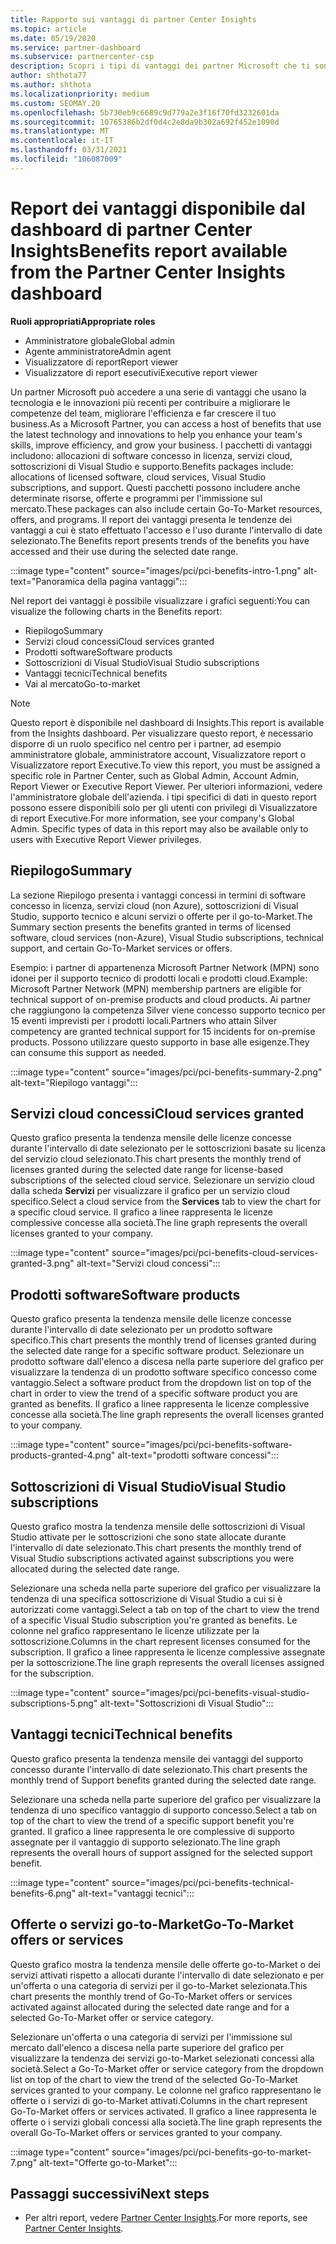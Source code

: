```yaml
---
title: Rapporto sui vantaggi di partner Center Insights
ms.topic: article
ms.date: 05/19/2020
ms.service: partner-dashboard
ms.subservice: partnercenter-csp
description: Scopri i tipi di vantaggi dei partner Microsoft che ti sono stati concessi per favorire la crescita del tuo business, migliorare l'efficienza e migliorare le competenze del team.
author: shthota77
ms.author: shthota
ms.localizationpriority: medium
ms.custom: SEOMAY.20
ms.openlocfilehash: 5b730eb9c6689c9d779a2e3f16f70fd3232601da
ms.sourcegitcommit: 10765386b2df0d4c2e8da9b302a692f452e1090d
ms.translationtype: MT
ms.contentlocale: it-IT
ms.lasthandoff: 03/31/2021
ms.locfileid: "106087009"
---
```

# <a name="benefits-report-available-from-the-partner-center-insights-dashboard"></a><span data-ttu-id="5deec-103">Report dei vantaggi disponibile dal dashboard di partner Center Insights</span><span class="sxs-lookup"><span data-stu-id="5deec-103">Benefits report available from the Partner Center Insights dashboard</span></span>

<span data-ttu-id="5deec-104">**Ruoli appropriati**</span><span class="sxs-lookup"><span data-stu-id="5deec-104">**Appropriate roles**</span></span>

- <span data-ttu-id="5deec-105">Amministratore globale</span><span class="sxs-lookup"><span data-stu-id="5deec-105">Global admin</span></span>
- <span data-ttu-id="5deec-106">Agente amministratore</span><span class="sxs-lookup"><span data-stu-id="5deec-106">Admin agent</span></span>
- <span data-ttu-id="5deec-107">Visualizzatore di report</span><span class="sxs-lookup"><span data-stu-id="5deec-107">Report viewer</span></span>
- <span data-ttu-id="5deec-108">Visualizzatore di report esecutivi</span><span class="sxs-lookup"><span data-stu-id="5deec-108">Executive report viewer</span></span>

<span data-ttu-id="5deec-109">Un partner Microsoft può accedere a una serie di vantaggi che usano la tecnologia e le innovazioni più recenti per contribuire a migliorare le competenze del team, migliorare l'efficienza e far crescere il tuo business.</span><span class="sxs-lookup"><span data-stu-id="5deec-109">As a Microsoft Partner, you can access a host of benefits that use the latest technology and innovations to help you enhance your team's skills, improve efficiency, and grow your business.</span></span> <span data-ttu-id="5deec-110">I pacchetti di vantaggi includono: allocazioni di software concesso in licenza, servizi cloud, sottoscrizioni di Visual Studio e supporto.</span><span class="sxs-lookup"><span data-stu-id="5deec-110">Benefits packages include: allocations of licensed software, cloud services, Visual Studio subscriptions, and support.</span></span> <span data-ttu-id="5deec-111">Questi pacchetti possono includere anche determinate risorse, offerte e programmi per l'immissione sul mercato.</span><span class="sxs-lookup"><span data-stu-id="5deec-111">These packages can also include certain Go-To-Market resources, offers, and programs.</span></span> <span data-ttu-id="5deec-112">Il report dei vantaggi presenta le tendenze dei vantaggi a cui è stato effettuato l'accesso e l'uso durante l'intervallo di date selezionato.</span><span class="sxs-lookup"><span data-stu-id="5deec-112">The Benefits report presents trends of the benefits you have accessed and their use during the selected date range.</span></span>

:::image type="content" source="images/pci/pci-benefits-intro-1.png" alt-text="Panoramica della pagina vantaggi":::

<span data-ttu-id="5deec-114">Nel report dei vantaggi è possibile visualizzare i grafici seguenti:</span><span class="sxs-lookup"><span data-stu-id="5deec-114">You can visualize the following charts in the Benefits report:</span></span>

- <span data-ttu-id="5deec-115">Riepilogo</span><span class="sxs-lookup"><span data-stu-id="5deec-115">Summary</span></span>
- <span data-ttu-id="5deec-116">Servizi cloud concessi</span><span class="sxs-lookup"><span data-stu-id="5deec-116">Cloud services granted</span></span>
- <span data-ttu-id="5deec-117">Prodotti software</span><span class="sxs-lookup"><span data-stu-id="5deec-117">Software products</span></span>
- <span data-ttu-id="5deec-118">Sottoscrizioni di Visual Studio</span><span class="sxs-lookup"><span data-stu-id="5deec-118">Visual Studio subscriptions</span></span>
- <span data-ttu-id="5deec-119">Vantaggi tecnici</span><span class="sxs-lookup"><span data-stu-id="5deec-119">Technical benefits</span></span>
- <span data-ttu-id="5deec-120">Vai al mercato</span><span class="sxs-lookup"><span data-stu-id="5deec-120">Go-to-market</span></span>

 > [!NOTE]
 > <span data-ttu-id="5deec-121">Questo report è disponibile nel dashboard di Insights.</span><span class="sxs-lookup"><span data-stu-id="5deec-121">This report is available from the Insights dashboard.</span></span> <span data-ttu-id="5deec-122">Per visualizzare questo report, è necessario disporre di un ruolo specifico nel centro per i partner, ad esempio amministratore globale, amministratore account, Visualizzatore report o Visualizzatore report Executive.</span><span class="sxs-lookup"><span data-stu-id="5deec-122">To view this report, you must be assigned a specific role in Partner Center, such as Global Admin, Account Admin, Report Viewer or Executive Report Viewer.</span></span> <span data-ttu-id="5deec-123">Per ulteriori informazioni, vedere l'amministratore globale dell'azienda. i tipi specifici di dati in questo report possono essere disponibili solo per gli utenti con privilegi di Visualizzatore di report Executive.</span><span class="sxs-lookup"><span data-stu-id="5deec-123">For more information, see your company's Global Admin. Specific types of data in this report may also be available only to users with Executive Report Viewer privileges.</span></span>

## <a name="summary"></a><span data-ttu-id="5deec-124">Riepilogo</span><span class="sxs-lookup"><span data-stu-id="5deec-124">Summary</span></span>

<span data-ttu-id="5deec-125">La sezione Riepilogo presenta i vantaggi concessi in termini di software concesso in licenza, servizi cloud (non Azure), sottoscrizioni di Visual Studio, supporto tecnico e alcuni servizi o offerte per il go-to-Market.</span><span class="sxs-lookup"><span data-stu-id="5deec-125">The Summary section presents the benefits granted in terms of licensed software, cloud services (non-Azure), Visual Studio subscriptions, technical support, and certain Go-To-Market services or offers.</span></span>

<span data-ttu-id="5deec-126">Esempio: i partner di appartenenza Microsoft Partner Network (MPN) sono idonei per il supporto tecnico di prodotti locali e prodotti cloud.</span><span class="sxs-lookup"><span data-stu-id="5deec-126">Example: Microsoft Partner Network (MPN) membership partners are eligible for technical support of on-premise products and cloud products.</span></span> <span data-ttu-id="5deec-127">Ai partner che raggiungono la competenza Silver viene concesso supporto tecnico per 15 eventi imprevisti per i prodotti locali.</span><span class="sxs-lookup"><span data-stu-id="5deec-127">Partners who attain Silver competency are granted technical support for 15 incidents for on-premise products.</span></span> <span data-ttu-id="5deec-128">Possono utilizzare questo supporto in base alle esigenze.</span><span class="sxs-lookup"><span data-stu-id="5deec-128">They can consume this support as needed.</span></span> 

:::image type="content" source="images/pci/pci-benefits-summary-2.png" alt-text="Riepilogo vantaggi":::

## <a name="cloud-services-granted"></a><span data-ttu-id="5deec-130">Servizi cloud concessi</span><span class="sxs-lookup"><span data-stu-id="5deec-130">Cloud services granted</span></span>

<span data-ttu-id="5deec-131">Questo grafico presenta la tendenza mensile delle licenze concesse durante l'intervallo di date selezionato per le sottoscrizioni basate su licenza del servizio cloud selezionato.</span><span class="sxs-lookup"><span data-stu-id="5deec-131">This chart presents the monthly trend of licenses granted during the selected date range for license-based subscriptions of the selected cloud service.</span></span>
<span data-ttu-id="5deec-132">Selezionare un servizio cloud dalla scheda **Servizi** per visualizzare il grafico per un servizio cloud specifico.</span><span class="sxs-lookup"><span data-stu-id="5deec-132">Select a cloud service from the **Services** tab to view the chart for a specific cloud service.</span></span> <span data-ttu-id="5deec-133">Il grafico a linee rappresenta le licenze complessive concesse alla società.</span><span class="sxs-lookup"><span data-stu-id="5deec-133">The line graph represents the overall licenses granted to your company.</span></span>

:::image type="content" source="images/pci/pci-benefits-cloud-services-granted-3.png" alt-text="Servizi cloud concessi":::

## <a name="software-products"></a><span data-ttu-id="5deec-135">Prodotti software</span><span class="sxs-lookup"><span data-stu-id="5deec-135">Software products</span></span>

<span data-ttu-id="5deec-136">Questo grafico presenta la tendenza mensile delle licenze concesse durante l'intervallo di date selezionato per un prodotto software specifico.</span><span class="sxs-lookup"><span data-stu-id="5deec-136">This chart presents the monthly trend of licenses granted during the selected date range for a specific software product.</span></span> <span data-ttu-id="5deec-137">Selezionare un prodotto software dall'elenco a discesa nella parte superiore del grafico per visualizzare la tendenza di un prodotto software specifico concesso come vantaggio.</span><span class="sxs-lookup"><span data-stu-id="5deec-137">Select a software product from the dropdown list on top of the chart in order to view the trend of a specific software product you are granted as benefits.</span></span> <span data-ttu-id="5deec-138">Il grafico a linee rappresenta le licenze complessive concesse alla società.</span><span class="sxs-lookup"><span data-stu-id="5deec-138">The line graph represents the overall licenses granted to your company.</span></span>

:::image type="content" source="images/pci/pci-benefits-software-products-granted-4.png" alt-text="prodotti software concessi":::

## <a name="visual-studio-subscriptions"></a><span data-ttu-id="5deec-140">Sottoscrizioni di Visual Studio</span><span class="sxs-lookup"><span data-stu-id="5deec-140">Visual Studio subscriptions</span></span>

<span data-ttu-id="5deec-141">Questo grafico mostra la tendenza mensile delle sottoscrizioni di Visual Studio attivate per le sottoscrizioni che sono state allocate durante l'intervallo di date selezionato.</span><span class="sxs-lookup"><span data-stu-id="5deec-141">This chart presents the monthly trend of Visual Studio subscriptions activated against subscriptions you were allocated during the selected date range.</span></span>

<span data-ttu-id="5deec-142">Selezionare una scheda nella parte superiore del grafico per visualizzare la tendenza di una specifica sottoscrizione di Visual Studio a cui si è autorizzati come vantaggi.</span><span class="sxs-lookup"><span data-stu-id="5deec-142">Select a tab on top of the chart to view the trend of a specific Visual Studio subscription you're granted as benefits.</span></span> <span data-ttu-id="5deec-143">Le colonne nel grafico rappresentano le licenze utilizzate per la sottoscrizione.</span><span class="sxs-lookup"><span data-stu-id="5deec-143">Columns in the chart represent licenses consumed for the subscription.</span></span> <span data-ttu-id="5deec-144">Il grafico a linee rappresenta le licenze complessive assegnate per la sottoscrizione.</span><span class="sxs-lookup"><span data-stu-id="5deec-144">The line graph represents the overall licenses assigned for the subscription.</span></span>

:::image type="content" source="images/pci/pci-benefits-visual-studio-subscriptions-5.png" alt-text="Sottoscrizioni di Visual Studio":::

## <a name="technical-benefits"></a><span data-ttu-id="5deec-146">Vantaggi tecnici</span><span class="sxs-lookup"><span data-stu-id="5deec-146">Technical benefits</span></span>

<span data-ttu-id="5deec-147">Questo grafico presenta la tendenza mensile dei vantaggi del supporto concesso durante l'intervallo di date selezionato.</span><span class="sxs-lookup"><span data-stu-id="5deec-147">This chart presents the monthly trend of Support benefits granted during the selected date range.</span></span>

<span data-ttu-id="5deec-148">Selezionare una scheda nella parte superiore del grafico per visualizzare la tendenza di uno specifico vantaggio di supporto concesso.</span><span class="sxs-lookup"><span data-stu-id="5deec-148">Select a tab on top of the chart to view the trend of a specific support benefit you're granted.</span></span> <span data-ttu-id="5deec-149">Il grafico a linee rappresenta le ore complessive di supporto assegnate per il vantaggio di supporto selezionato.</span><span class="sxs-lookup"><span data-stu-id="5deec-149">The line graph represents the overall hours of support assigned for the selected support benefit.</span></span>

:::image type="content" source="images/pci/pci-benefits-technical-benefits-6.png" alt-text="vantaggi tecnici":::

## <a name="go-to-market-offers-or-services"></a><span data-ttu-id="5deec-151">Offerte o servizi go-to-Market</span><span class="sxs-lookup"><span data-stu-id="5deec-151">Go-To-Market offers or services</span></span>

<span data-ttu-id="5deec-152">Questo grafico mostra la tendenza mensile delle offerte go-to-Market o dei servizi attivati rispetto a allocati durante l'intervallo di date selezionato e per un'offerta o una categoria di servizi per il go-to-Market selezionata.</span><span class="sxs-lookup"><span data-stu-id="5deec-152">This chart presents the monthly trend of Go-To-Market offers or services activated against allocated during the selected date range and for a selected Go-To-Market offer or service category.</span></span>

<span data-ttu-id="5deec-153">Selezionare un'offerta o una categoria di servizi per l'immissione sul mercato dall'elenco a discesa nella parte superiore del grafico per visualizzare la tendenza dei servizi go-to-Market selezionati concessi alla società.</span><span class="sxs-lookup"><span data-stu-id="5deec-153">Select a Go-To-Market offer or service category from the dropdown list on top of the chart to view the trend of the selected Go-To-Market services granted to your company.</span></span> <span data-ttu-id="5deec-154">Le colonne nel grafico rappresentano le offerte o i servizi di go-to-Market attivati.</span><span class="sxs-lookup"><span data-stu-id="5deec-154">Columns in the chart represent Go-To-Market offers or services activated.</span></span> <span data-ttu-id="5deec-155">Il grafico a linee rappresenta le offerte o i servizi globali concessi alla società.</span><span class="sxs-lookup"><span data-stu-id="5deec-155">The line graph represents the overall Go-To-Market offers or services granted to your company.</span></span>

:::image type="content" source="images/pci/pci-benefits-go-to-market-7.png" alt-text="Offerte go-to-Market":::

## <a name="next-steps"></a><span data-ttu-id="5deec-157">Passaggi successivi</span><span class="sxs-lookup"><span data-stu-id="5deec-157">Next steps</span></span>

- <span data-ttu-id="5deec-158">Per altri report, vedere [Partner Center Insights](partner-center-insights.md).</span><span class="sxs-lookup"><span data-stu-id="5deec-158">For more reports, see [Partner Center Insights](partner-center-insights.md).</span></span>
